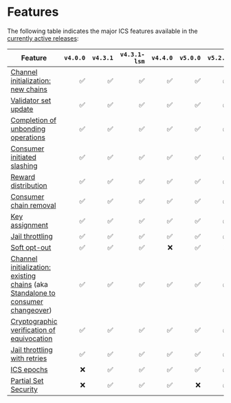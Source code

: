 # Features

The following table indicates the major ICS features available in the [currently active releases](./RELEASES.md#version-matrix):

| Feature | `v4.0.0` | `v4.3.1` | `v4.3.1-lsm` | `v4.4.0` | `v5.0.0` | `v5.2.0` |
|---------|---------:|---------:|-------------:|---------:|---------:|---------:|
| [Channel initialization: new chains](https://github.com/cosmos/ibc/blob/main/spec/app/ics-028-cross-chain-validation/overview_and_basic_concepts.md#channel-initialization-new-chains) | ✅ | ✅ | ✅ | ✅ | ✅ | ✅ |
| [Validator set update](https://github.com/cosmos/ibc/blob/main/spec/app/ics-028-cross-chain-validation/overview_and_basic_concepts.md#validator-set-update) | ✅ | ✅ | ✅ | ✅ | ✅ | ✅ |
| [Completion of unbonding operations](https://github.com/cosmos/ibc/blob/main/spec/app/ics-028-cross-chain-validation/overview_and_basic_concepts.md#completion-of-unbonding-operations) | ✅ | ✅ | ✅ | ✅ | ✅ | ✅ |
| [Consumer initiated slashing](https://github.com/cosmos/ibc/blob/main/spec/app/ics-028-cross-chain-validation/overview_and_basic_concepts.md#consumer-initiated-slashing) | ✅ | ✅ | ✅ | ✅ | ✅ | ✅ |
| [Reward distribution](https://github.com/cosmos/ibc/blob/main/spec/app/ics-028-cross-chain-validation/overview_and_basic_concepts.md#reward-distribution) | ✅ | ✅ | ✅ | ✅ | ✅ | ✅ |
| [Consumer chain removal](https://github.com/cosmos/ibc/blob/main/spec/app/ics-028-cross-chain-validation/methods.md#consumer-chain-removal) | ✅ | ✅ | ✅ | ✅ | ✅ | ✅ |
| [Key assignment](https://github.com/cosmos/interchain-security/issues/26) | ✅ | ✅ | ✅ | ✅ | ✅ | ✅ |
| [Jail throttling](https://github.com/cosmos/interchain-security/issues/404) | ✅ | ✅ | ✅ | ✅ | ✅ | ✅ |
| [Soft opt-out](https://github.com/cosmos/interchain-security/issues/851)  | ✅ | ✅ | ✅ | ❌ | ✅ | ❌ |
| [Channel initialization: existing chains](https://github.com/cosmos/ibc/blob/main/spec/app/ics-028-cross-chain-validation/overview_and_basic_concepts.md#channel-initialization-existing-chains) (aka [Standalone to consumer changeover](https://github.com/cosmos/interchain-security/issues/756)) | ✅ | ✅ | ✅ | ✅ | ✅ | ✅ |
| [Cryptographic verification of equivocation](https://github.com/cosmos/interchain-security/issues/732) | ✅ | ✅ | ✅ | ✅ | ✅ | ✅ |
| [Jail throttling with retries](https://github.com/cosmos/interchain-security/issues/713) | ✅ | ✅ | ✅ | ✅ | ✅ | ✅ |
| [ICS epochs](https://cosmos.github.io/interchain-security/adrs/adr-014-epochs) | ❌ | ✅ | ✅ | ✅ | ✅ | ✅ |
| [Partial Set Security](https://cosmos.github.io/interchain-security/adrs/adr-015-partial-set-security) | ❌ | ✅ | ✅ | ✅ | ❌ | ✅ |
